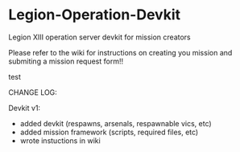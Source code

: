 # Legion-Operation-Devkit
Legion XIII operation server devkit for mission creators

Please refer to the wiki for instructions on creating you mission and submiting a mission request form!!

test

CHANGE LOG:

Devkit v1:
  - added devkit (respawns, arsenals, respawnable vics, etc)
  - added mission framework (scripts, required files, etc)
  - wrote instuctions in wiki
